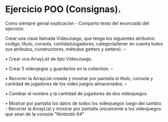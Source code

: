 # Ejercicio POO (Consignas).

Como siempre genial explicación - Comparto texto del enunciado del ejercicio: 

Crear una clase llamada VideoJuego, que tenga los siguientes atributos: codigo, titulo, consola, cantidadJugadores, categoria(tener en cuenta todos sus atributos, constructores, métodos getters y setters). – 

•	Crear una ArrayList de tipo VideoJuego. 

•	Crear 5 videojegos y guardarlos en la collection. –

•	Recorrer la ArrayList creada y mostrar por pantalla el titulo, consola y cantidad de jugadores de los video juegos almacenados. – 

•	Cambiar el nombre y la cantidad de jugadores de dos videojuegos. 

•	Mostrar por pantalla los datos de todos los videojuegos luego del cambio. - Recorrer la ArrayList y mostrar por pantalla únicamente a los videojuegos que sean de la consola "Nintendo 64"
